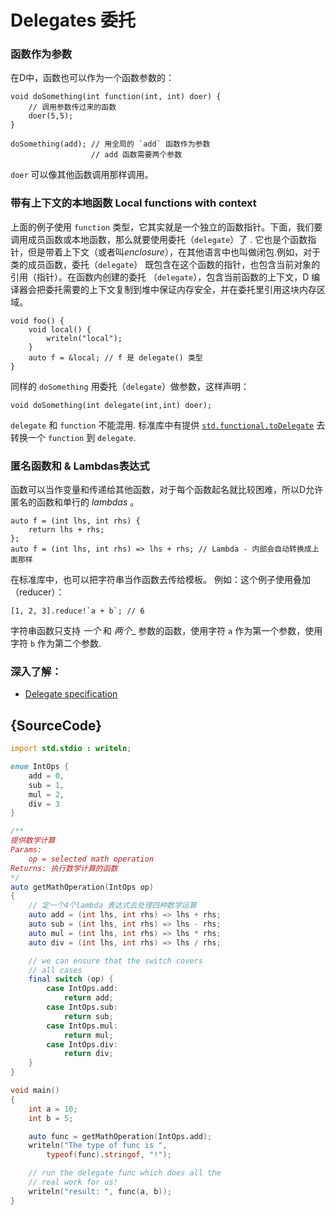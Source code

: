 # Delegates 委托

### 函数作为参数

在D中，函数也可以作为一个函数参数的：

    void doSomething(int function(int, int) doer) {
        // 调用参数传过来的函数
        doer(5,5);
    }

    doSomething(add); // 用全局的 `add` 函数作为参数
                      // add 函数需要两个参数

`doer` 可以像其他函数调用那样调用。

### 带有上下文的本地函数 Local functions with context

上面的例子使用 `function` 类型，它其实就是一个独立的函数指针。下面，我们要调用成员函数或本地函数，那么就要使用委托（`delegate`）了 . 它也是个函数指针，但是带着上下文（或者叫*enclosure*），在其他语言中也叫做闭包.例如，对于类的成员函数，委托（`delegate`） 既包含在这个函数的指针，也包含当前对象的引用（指针）。在函数内创建的委托 （`delegate`），包含当前函数的上下文，D 编译器会把委托需要的上下文复制到堆中保证内存安全，并在委托里引用这块内存区域。 

    void foo() {
        void local() {
            writeln("local");
        }
        auto f = &local; // f 是 delegate() 类型
    }

同样的 `doSomething` 用委托（`delegate`）做参数，这样声明：

    void doSomething(int delegate(int,int) doer);

`delegate` 和 `function` 不能混用. 标准库中有提供
[`std.functional.toDelegate`](https://dlang.org/phobos/std_functional.html#.toDelegate)
 去转换一个 `function` 到 `delegate`.

### 匿名函数和 & Lambdas表达式

函数可以当作变量和传递给其他函数，对于每个函数起名就比较困难，所以D允许匿名的函数和单行的 _lambdas_ 。

    auto f = (int lhs, int rhs) {
        return lhs + rhs;
    };
    auto f = (int lhs, int rhs) => lhs + rhs; // Lambda - 内部会自动转换成上面那样

在标准库中，也可以把字符串当作函数去传给模板。
例如：这个例子使用叠加（reducer）：

    [1, 2, 3].reduce!`a + b`; // 6

字符串函数只支持 _一个_ 和 _两个__ 参数的函数，使用字符 `a`
作为第一个参数，使用字符 `b` 作为第二个参数.

### 深入了解：

- [Delegate specification](https://dlang.org/spec/function.html#closures)

## {SourceCode}

```d
import std.stdio : writeln;

enum IntOps {
    add = 0,
    sub = 1,
    mul = 2,
    div = 3
}

/**
提供数学计算
Params:
    op = selected math operation
Returns: 执行数学计算的函数
*/
auto getMathOperation(IntOps op)
{
    // 定一个4个lambda 表达式去处理四种数学运算
    auto add = (int lhs, int rhs) => lhs + rhs;
    auto sub = (int lhs, int rhs) => lhs - rhs;
    auto mul = (int lhs, int rhs) => lhs * rhs;
    auto div = (int lhs, int rhs) => lhs / rhs;

    // we can ensure that the switch covers
    // all cases
    final switch (op) {
        case IntOps.add:
            return add;
        case IntOps.sub:
            return sub;
        case IntOps.mul:
            return mul;
        case IntOps.div:
            return div;
    }
}

void main()
{
    int a = 10;
    int b = 5;

    auto func = getMathOperation(IntOps.add);
    writeln("The type of func is ",
        typeof(func).stringof, "!");

    // run the delegate func which does all the
    // real work for us!
    writeln("result: ", func(a, b));
}
```
